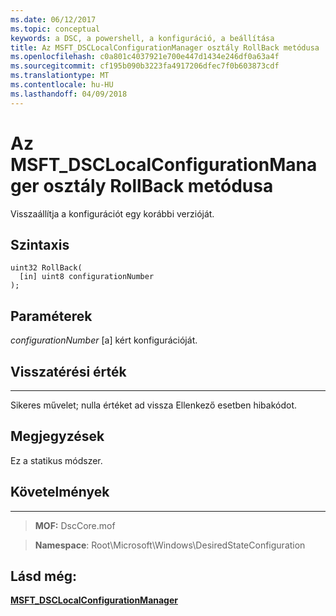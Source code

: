 ```yaml
---
ms.date: 06/12/2017
ms.topic: conceptual
keywords: a DSC, a powershell, a konfiguráció, a beállítása
title: Az MSFT_DSCLocalConfigurationManager osztály RollBack metódusa
ms.openlocfilehash: c0a801c4037921e700e447d1434e246df0a63a4f
ms.sourcegitcommit: cf195b090b3223fa4917206dfec7f0b603873cdf
ms.translationtype: MT
ms.contentlocale: hu-HU
ms.lasthandoff: 04/09/2018
---
```

# <a name="rollback-method-of-the-msftdsclocalconfigurationmanager-class"></a>Az MSFT_DSCLocalConfigurationManager osztály RollBack metódusa

Visszaállítja a konfigurációt egy korábbi verzióját.

<a name="syntax"></a>Szintaxis
------

```mof
uint32 RollBack(
  [in] uint8 configurationNumber
);
```

<a name="parameters"></a>Paraméterek
----------

*configurationNumber* \[a\] kért konfigurációját.

## <a name="return-value"></a>Visszatérési érték
------------

Sikeres művelet; nulla értéket ad vissza Ellenkező esetben hibakódot.

## <a name="remarks"></a>Megjegyzések

Ez a statikus módszer.

## <a name="requirements"></a>Követelmények
------------
>**MOF:** DscCore.mof

>**Namespace**: Root\Microsoft\Windows\DesiredStateConfiguration


## <a name="see-also"></a>Lásd még:


[**MSFT_DSCLocalConfigurationManager**](msft-dsclocalconfigurationmanager.md)